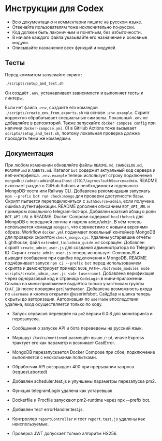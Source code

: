 <!-- Назначение файла: краткие правила использования Codex. -->

# Инструкции для Codex

- Всю документацию и комментарии пишите на русском языке.
- Отвечайте пользователям тоже исключительно по‑русски.
- Код должен быть лаконичным и понятным, без избыточности.
- В начале каждого файла указывайте его назначение и основные модули.
- Описывайте назначение всех функций и модулей.

## Тесты

Перед коммитом запускайте скрипт:

```bash
./scripts/setup_and_test.sh
```
Он создаёт `.env`, устанавливает зависимости и выполняет тесты и линтеры.

Если нет файла `.env`, создайте его командой `./scripts/create_env_from_exports.sh` на основе `.env.example`. Скрипт корректно обрабатывает специальные символы. Локальный `.env` не добавляйте в репозиторий.
Также запускайте `docker compose config` при наличии `docker-compose.yml`.
CI в GitHub Actions тоже вызывает `scripts/setup_and_test.sh`, поэтому
локальная проверка должна проходить теми же командами.

## Документация

При любом изменении обновляйте файлы `README.md`, `CHANGELOG.md`, `ROADMAP.md` и `AGENTS.md`.
Каталог `bot` содержит актуальный код сервера и веб‑интерфейса. `.env.example` теперь использует строку подключения `mongodb://admin:admin@localhost:27017/agrmcs?authSource=admin`.
README включает раздел о GitHub Actions и необходимости отдельного MongoDB-хоста или Railway CLI.
Добавлена рекомендация запускать `npm --prefix bot run check:mongo` для проверки доступности базы.
Скрипт пытается переподключиться с `authSource=admin`, если получена ошибка аутентификации.
README дополнен описанием `BOT_API_URL` и примером локального telegram-bot-api.
Добавлен краткий абзац о роли `BOT_API_URL` в README.
Docker Compose содержит `healthcheck` для MongoDB с передачей логина и пароля `admin`/`admin`.
 В нём теперь используется команда `mongosh`, что совместимо с новыми версиями образа.
Workflow `docker.yml` поднимает локальный контейнер MongoDB для проверки скриптом `check_mongo.cjs`.
Удалены устаревшие отчёты Lighthouse, файл `extended_tailadmin_guide.md` сокращён.
Добавлен скрипт `create_admin_user.js` для создания администратора по Telegram ID.
Скрипт `create_admin_user.js` теперь использует CommonJS и выводит сообщение при ошибке подключения к MongoDB.
README подчёркивает запуск `npm ci --prefix bot` перед использованием скрипта и демонстрирует пример:
`NODE_PATH=./bot/node_modules node scripts/create_admin_user.js <id> [username]`.
Добавлена верификация через одноразовый код и страница `CodeLogin` в мини‑приложении.
Ссылка на мини‑приложение выдаётся только участникам группы `CHAT_ID` после проверки `getChatMember`.
Добавлена возможность входа по `username` и кнопка открытия @userinfobot. Сайдбар и шапка теперь скрыты до авторизации.
Авторизация по `username` впоследствии удалена, вход осуществляется только по коду.
  - Запуск сервисов переведён на `pm2` версии 6.0.8 для мониторинга и перезапуска.
  - Сообщения о запуске API и бота переведены на русский язык.
  - Маршрут `/tasks/mentioned` размещён выше `/:id`, иначе Express трактует его как параметр и возникает CastError.
  - MongoDB перезапускается Docker Compose при сбое, подключение выполняется с несколькими попытками.
  - Обработчик API возвращает 400 при прерывании запроса (request.aborted)


- Добавлен scheduler.test.js и улучшены параметры перезапуска pm2.
- Функция telegramLogin удалена как устаревшая.
- Dockerfile и Procfile запускают pm2-runtime через npx --prefix bot.
- Добавлен тест errorHandler.test.js.
- Контроллер `reportController` и тест `report.test.js` удалены как неиспользуемые.
- Проверка JWT допускает только алгоритм HS256.

